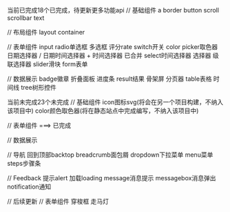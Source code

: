 当前已完成18个已完成，待更新更多功能api
// 基础组件
a
border
button
scroll
scrollbar
text

// 布局组件
layout
container

// 表单组件
input
radio单选框
多选框
评分rate
switch开关
color picker取色器
日期选择器 / 日期时间选择器 + 时间选择器 已合并
select时间选择器
选择器
级联选择器
slider滑块
form表单

// 数据展示
badge徽章
折叠面板
进度条
result结果
骨架屏
分页器
table表格
时间线
tree树形控件



当前未完成23个未完成
// 基础组件
icon图标svg(将会在另一个项目构建，不纳入该项目中)
color颜色取色器(将在静态站点中完成编写，不纳入该项目中)

// 表单组件 ===> 已完成

// 数据展示

// 导航
回到顶部backtop
breadcrumb面包屑
dropdown下拉菜单
menu菜单
steps步骤条

// Feedback
提示alert
加载loading
message消息提示
messagebox消息弹出
notification通知




// 后续更新
// 表单组件
穿梭框
走马灯


